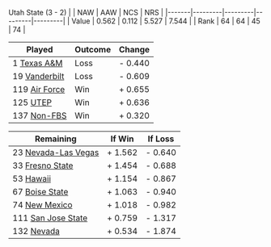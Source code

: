 Utah State (3 - 2)
|       |   NAW   |   AAW   |   NCS   |   NRS   |
|-------|---------|---------|---------|---------|
| Value |   0.562 |   0.112 |   5.527 |   7.544 |
| Rank  |      64 |      64 |      45 |      74 |

| Played                    | Outcome    |  Change  |
|---------------------------|------------|----------|
|   1 [Texas A&M             ](TexasAM.md)| Loss       | -  0.440 |
|  19 [Vanderbilt            ](Vanderbilt.md)| Loss       | -  0.609 |
| 119 [Air Force             ](AirForce.md)| Win        | +  0.655 |
| 125 [UTEP                  ](UTEP.md)| Win        | +  0.636 |
| 137 [Non-FBS               ](NonFBS.md)| Win        | +  0.320 |

| Remaining                 |  If Win  |  If Loss |
|---------------------------|----------|----------|
|  23 [Nevada-Las Vegas      ](NevadaLasVegas.md)| +  1.562 | -  0.640 |
|  33 [Fresno State          ](FresnoState.md)| +  1.454 | -  0.688 |
|  53 [Hawaii                ](Hawaii.md)| +  1.154 | -  0.867 |
|  67 [Boise State           ](BoiseState.md)| +  1.063 | -  0.940 |
|  74 [New Mexico            ](NewMexico.md)| +  1.018 | -  0.982 |
| 111 [San Jose State        ](SanJoseState.md)| +  0.759 | -  1.317 |
| 132 [Nevada                ](Nevada.md)| +  0.534 | -  1.874 |

